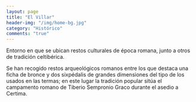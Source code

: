 ```yaml
---
layout: page
title: "El Villar"
header-img: "/img/home-bg.jpg"
category: "Histórico"
comments: "true"
---
```



Entorno en que se ubican restos culturales de época romana, junto a otros de tradición celtibérica.

Se han recogido restos arqueológicos romanos entre los que destaca una ficha de bronce y dos sixpédalis de grandes dimensiones del tipo de los usados en las termas; en este lugar la tradición popular sitúa el campamento romano de Tiberio Sempronio Graco durante el asedio a Certima.





